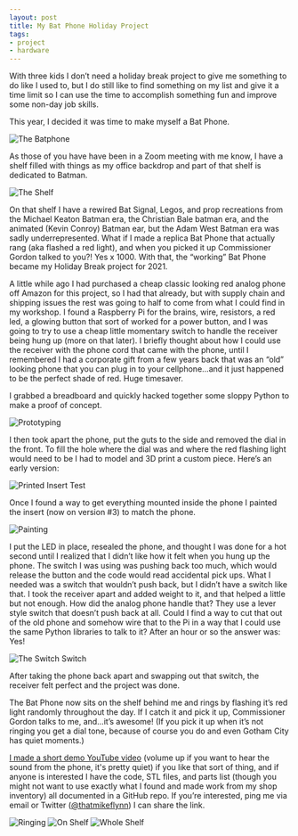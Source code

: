 ```yaml
---
layout: post
title: My Bat Phone Holiday Project
tags:
- project
- hardware
---
```


With three kids I don’t need a holiday break project to give me something to do like I used to, but I do still like to find something on my list and give it a time limit so I can use the time to accomplish something fun and improve some non-day job skills.

This year, I decided it was time to make myself a Bat Phone.

![The Batphone](/public/images/2022/batphone.jpg)

As those of you have have been in a Zoom meeting with me know, I have a shelf filled with things as my office backdrop and part of that shelf is dedicated to Batman.

![The Shelf](/public/images/2022/my_shelf.jpg)

On that shelf I have a rewired Bat Signal, Legos, and prop recreations from the Michael Keaton Batman era, the Christian Bale batman era, and the animated (Kevin Conroy) Batman ear, but the Adam West Batman era was sadly underrepresented. What if I made a replica Bat Phone that actually rang (aka flashed a red light), and when you picked it up Commissioner Gordon talked to you?! Yes x 1000. With that, the “working” Bat Phone became my Holiday Break project for 2021.

A little while ago I had purchased a cheap classic looking red analog phone off Amazon for this project, so I had that already, but with supply chain and shipping issues the rest was going to half to come from what I could find in my workshop. I found a Raspberry Pi for the brains, wire, resistors, a red led, a glowing button that sort of worked for a power button, and I was going to try to use a cheap little momentary switch to handle the receiver being hung up (more on that later). I briefly thought about how I could use the receiver with the phone cord that came with the phone, until I remembered I had a corporate gift from a few years back that was an “old” looking phone that you can plug in to your cellphone…and it just happened to be the perfect shade of red. Huge timesaver.

I grabbed a breadboard and quickly hacked together some sloppy Python to make a proof of concept.

![Prototyping](/public/images/2022/batphone_001.jpeg)

I then took apart the phone, put the guts to the side and removed the dial in the front. To fill the hole where the dial was and where the red flashing light would need to be I had to model and 3D print a custom piece. Here’s an early version:

![Printed Insert Test](/public/images/2022/batphone_002.jpeg)

Once I found a way to get everything mounted inside the phone I painted the insert (now on version #3) to match the phone. 

![Painting](/public/images/2022/batphone_003.jpeg)

I put the LED in place, resealed the phone, and thought I was done for a hot second until I realized that I didn’t like how it felt when you hung up the phone. The switch I was using was pushing back too much, which would release the button and the code would read accidental pick ups. What I needed was a switch that wouldn’t push back, but I didn’t have a switch like that. I took the receiver apart and added weight to it, and that helped a little but not enough. How did the analog phone handle that? They use a lever style switch that doesn’t push back at all. Could I find a way to cut that out of the old phone and somehow wire that to the Pi in a way that I could use the same Python libraries to talk to it? After an hour or so the answer was: Yes!

![The Switch Switch](/public/images/2022/batphone_004.jpeg)

After taking the phone back apart and swapping out that switch, the receiver felt perfect and the project was done.

The Bat Phone now sits on the shelf behind me and rings by flashing it’s red light randomly throughout the day. If I catch it and pick it up, Commissioner Gordon talks to me, and…it’s awesome! (If you pick it up when it’s not ringing you get a dial tone, because of course you do and even Gotham City has quiet moments.)

[I made a short demo YouTube video](https://www.youtube.com/watch?v=4xc30-9TLgI) (volume up if you want to hear the sound from the phone, it's pretty quiet) if you like that sort of thing, and if anyone is interested I have the code, STL files, and parts list (though you might not want to use exactly what I found and made work from my shop inventory) all documented in a GitHub repo. If you’re interested, ping me via email or Twitter ([@thatmikeflynn](https://twitter.com/thatmikeflynn)) I can share the link.

![Ringing](/public/images/2022/batphone_005.jpeg)
![On Shelf](/public/images/2022/batphone_006.jpeg)
![Whole Shelf](/public/images/2022/batphone_008.jpeg)
